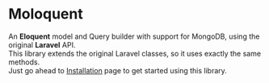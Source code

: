 Moloquent
============================

An **Eloquent** model and Query builder with support for MongoDB, using the original **Laravel** API.  
This library extends the original Laravel classes, so it uses exactly the same methods.  
Just go ahead to [Installation](/master/installation/) page to get started using this library.